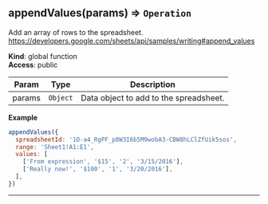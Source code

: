 <a name="appendValues"></a>

## appendValues(params) ⇒ <code>Operation</code>
Add an array of rows to the spreadsheet.
https://developers.google.com/sheets/api/samples/writing#append_values

**Kind**: global function  
**Access**: public  

| Param | Type | Description |
| --- | --- | --- |
| params | <code>Object</code> | Data object to add to the spreadsheet. |

**Example**  
```js
appendValues({
  spreadsheetId: '1O-a4_RgPF_p8W3I6b5M9wobA3-CBW8hLClZfUik5sos',
  range: 'Sheet1!A1:E1',
  values: [
    ['From expression', '$15', '2', '3/15/2016'],
    ['Really now!', '$100', '1', '3/20/2016'],
  ],
})
```

* * *

